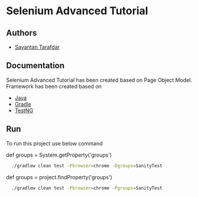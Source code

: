 
# Selenium Advanced Tutorial




## Authors

- [Sayantan Tarafdar](https://github.com/bunty20077)


## Documentation

Selenium Advanced Tutorial has been created based on Page Object Model.
Framework has been created based on

- [Java](https://awesomeopensource.com/project/elangosundar/awesome-README-templates)
- [Gradle](https://github.com/matiassingers/awesome-readme)
- [TestNG](https://bulldogjob.com/news/449-how-to-write-a-good-readme-for-your-github-project)

 



## Run 

To run this project use below command

def groups = System.getProperty('groups') 

```bash
  ./gradlew clean test -Pbrowser=chrome -Dgroups=SanityTest
```


def groups = project.findProperty('groups')

```bash
  ./gradlew clean test -Pbrowser=chrome -Pgroups=SanityTest
```